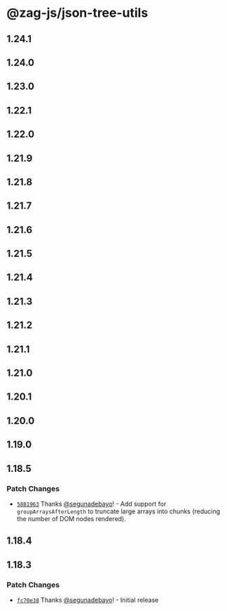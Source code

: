 # @zag-js/json-tree-utils

## 1.24.1

## 1.24.0

## 1.23.0

## 1.22.1

## 1.22.0

## 1.21.9

## 1.21.8

## 1.21.7

## 1.21.6

## 1.21.5

## 1.21.4

## 1.21.3

## 1.21.2

## 1.21.1

## 1.21.0

## 1.20.1

## 1.20.0

## 1.19.0

## 1.18.5

### Patch Changes

- [`5881963`](https://github.com/chakra-ui/zag/commit/5881963e9d3fb9303b9a471ddf22d28f552fb2df) Thanks
  [@segunadebayo](https://github.com/segunadebayo)! - Add support for `groupArraysAfterLength` to truncate large arrays
  into chunks (reducing the number of DOM nodes rendered).

## 1.18.4

## 1.18.3

### Patch Changes

- [`fc70e38`](https://github.com/chakra-ui/zag/commit/fc70e385cb31746fd5c03d80b7fc3bff6f12c246) Thanks
  [@segunadebayo](https://github.com/segunadebayo)! - Initial release
